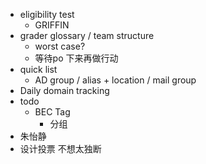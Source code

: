 - eligibility test
	- GRIFFIN
- grader glossary / team structure
	- worst case?
	- 等待po 下来再做行动
- quick list
	- AD group / alias + location / mail group
- Daily domain tracking
- todo
	- BEC Tag
		- 分组
- 朱怡静
- 设计投票 不想太独断